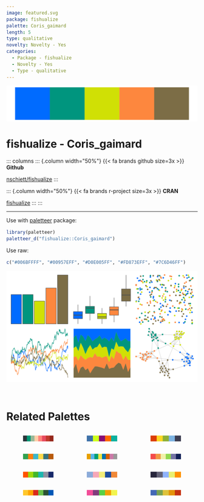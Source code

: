 ```yaml
---
image: featured.svg
package: fishualize
palette: Coris_gaimard
length: 5
type: qualitative
novelty: Novelty - Yes
categories:
  - Package - fishualize
  - Novelty - Yes
  - Type - qualitative
---
```


![](featured.svg)

# fishualize - Coris_gaimard 

::: columns
::: {.column width="50%"}
{{< fa brands github size=3x >}}
**Github**

[nschiett/fishualize](https://github.com/nschiett/fishualize)
:::

::: {.column width="50%"}
{{< fa brands r-project size=3x >}}
**CRAN**

[fishualize](https://CRAN.R-project.org/package=fishualize)
:::
:::

<hr> 

Use with [paletteer](https://emilhvitfeldt.github.io/paletteer/) package:

```r
library(paletteer)
paletteer_d("fishualize::Coris_gaimard")
```

Use raw:

```r
c("#006BFFFF", "#00957EFF", "#D0E005FF", "#FD873EFF", "#7C6D46FF")
``` 

![](examples.png) 

<br>

# Related Palettes

<div class="list" style="display: grid; grid-template-columns: auto auto auto;"> <figure class="figure">
<a href="../../awtools/a_palette/"> <img src="../../awtools/a_palette/featured.svg" style="width: 100%;" class="figure-img"></a>
</figure> <figure class="figure">
<a href="../../jcolors/pal2/"> <img src="../../jcolors/pal2/featured.svg" style="width: 100%;" class="figure-img"></a>
</figure> <figure class="figure">
<a href="../../fishualize/Koumansetta_rainfordi/"> <img src="../../fishualize/Koumansetta_rainfordi/featured.svg" style="width: 100%;" class="figure-img"></a>
</figure> <figure class="figure">
<a href="../../ggthemes/Classic_Green_Orange_6/"> <img src="../../ggthemes/Classic_Green_Orange_6/featured.svg" style="width: 100%;" class="figure-img"></a>
</figure> <figure class="figure">
<a href="../../colorblindr/OkabeIto/"> <img src="../../colorblindr/OkabeIto/featured.svg" style="width: 100%;" class="figure-img"></a>
</figure> <figure class="figure">
<a href="../../LaCroixColoR/PinaFraise/"> <img src="../../LaCroixColoR/PinaFraise/featured.svg" style="width: 100%;" class="figure-img"></a>
</figure> <figure class="figure">
<a href="../../LaCroixColoR/Mango/"> <img src="../../LaCroixColoR/Mango/featured.svg" style="width: 100%;" class="figure-img"></a>
</figure> <figure class="figure">
<a href="../../lisa/Jean_MichelBasquiat/"> <img src="../../lisa/Jean_MichelBasquiat/featured.svg" style="width: 100%;" class="figure-img"></a>
</figure> <figure class="figure">
<a href="../../fishualize/Naso_lituratus/"> <img src="../../fishualize/Naso_lituratus/featured.svg" style="width: 100%;" class="figure-img"></a>
</figure> <figure class="figure">
<a href="../../nbapalettes/bucks_city2/"> <img src="../../nbapalettes/bucks_city2/featured.svg" style="width: 100%;" class="figure-img"></a>
</figure> <figure class="figure">
<a href="../../lisa/BillyApple/"> <img src="../../lisa/BillyApple/featured.svg" style="width: 100%;" class="figure-img"></a>
</figure> <figure class="figure">
<a href="../../lisa/RobertDelaunay/"> <img src="../../lisa/RobertDelaunay/featured.svg" style="width: 100%;" class="figure-img"></a>
</figure> 
</div>
